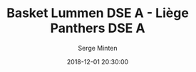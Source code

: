 ---
layout: album
title: Basket Lummen DSE A - Liège Panthers DSE A
description: Competitie wedstrijd tussen Basket Lummen DSE A en Liège Panthers DSE A op 1 December 2018.
date: 2018-12-01 20:30:00
cover: /albums/2018-12-01-Basket-Lummen-DSEA-Liege-Panthers-DSEA/thumbnails/lummen_011218_sem_014.JPG
author: Serge Minten
pagination: 
  enabled: true
  images: true
  imageLayout: image
  itemsPerPage: 64
---